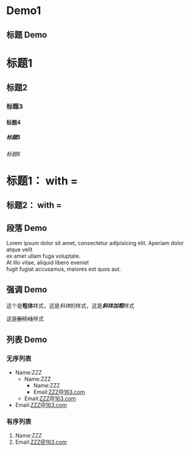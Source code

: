 # Demo1

## 标题 Demo
 
# 标题1
## 标题2
### 标题3
#### 标题4
##### 标题5
###### 标题6

标题1： with =
===

标题2： with =
--

## 段落 Demo

Lorem ipsum dolor sit amet, consectetur adipisicing elit.
 Aperiam dolor atque velit     
 ex amet ullam fuga voluptate.   
 At illo vitae, aliquid libero eveniet  
  fugit fugiat accusamus, maiores est quos aut.  

## 强调 Demo

这个是**粗体**样式，这是*斜体*的样式，这是***斜体加粗***样式  

这是~~删除线~~样式

## 列表 Demo

### 无序列表

* Name:ZZZ  
  * Name:ZZZ  
  	* Name:ZZZ  
    * Email:ZZZ@163.com  
  * Email:ZZZ@163.com  
* Email:ZZZ@163.com  

### 有序列表

1. Name:ZZZ  
2. Email:ZZZ@163.com  
